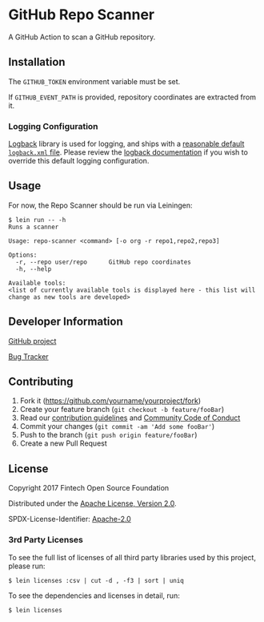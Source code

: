 # GitHub Repo Scanner

A GitHub Action to scan a GitHub repository.

## Installation

The `GITHUB_TOKEN` environment variable must be set.

If `GITHUB_EVENT_PATH` is provided, repository coordinates are extracted from it.

### Logging Configuration

[Logback](https://logback.qos.ch/) library is used for logging, and ships with a
[reasonable default `logback.xml` file](https://github.com/finos/github-org-meta/blob/master/resources/logback.xml).
Please review the [logback documentation](https://logback.qos.ch/manual/configuration.html#configFileProperty) if you
wish to override this default logging configuration.

## Usage

For now, the Repo Scanner should be run via Leiningen:

```
$ lein run -- -h
Runs a scanner

Usage: repo-scanner <command> [-o org -r repo1,repo2,repo3]

Options:
  -r, --repo user/repo      GitHub repo coordinates
  -h, --help

Available tools:
<list of currently available tools is displayed here - this list will change as new tools are developed>
```

## Developer Information

[GitHub project](https://github.com/maoo/repo-scanner)

[Bug Tracker](https://github.com/maoo/repo-scanner/issues)

## Contributing

1. Fork it (<https://github.com/yourname/yourproject/fork>)
2. Create your feature branch (`git checkout -b feature/fooBar`)
3. Read our [contribution guidelines](.github/CONTRIBUTING.md) and [Community Code of Conduct](https://www.finos.org/code-of-conduct)
4. Commit your changes (`git commit -am 'Add some fooBar'`)
5. Push to the branch (`git push origin feature/fooBar`)
6. Create a new Pull Request

## License

Copyright 2017 Fintech Open Source Foundation

Distributed under the [Apache License, Version 2.0](http://www.apache.org/licenses/LICENSE-2.0).

SPDX-License-Identifier: [Apache-2.0](https://spdx.org/licenses/Apache-2.0)

### 3rd Party Licenses

To see the full list of licenses of all third party libraries used by this project, please run:

```shell
$ lein licenses :csv | cut -d , -f3 | sort | uniq
```

To see the dependencies and licenses in detail, run:

```shell
$ lein licenses
```